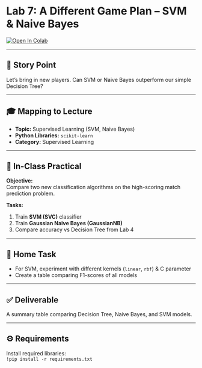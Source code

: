 # Lab 7: A Different Game Plan – SVM & Naive Bayes

[![Open In Colab](https://colab.research.google.com/assets/colab-badge.svg)](
https://colab.research.google.com/github/KP-AI-ML-Labs/Lab7-SVM-NaiveBayes/blob/main/g_Lab7_S.ipynb)

---

## 📖 Story Point  
Let’s bring in new players. Can SVM or Naive Bayes outperform our simple Decision Tree?  

---

## 🎓 Mapping to Lecture  
- **Topic:** Supervised Learning (SVM, Naive Bayes)  
- **Python Libraries:** `scikit-learn`  
- **Category:** Supervised Learning  

---

## 🧪 In-Class Practical  

**Objective:**  
Compare two new classification algorithms on the high-scoring match prediction problem.  

**Tasks:**  
1. Train **SVM (SVC)** classifier  
2. Train **Gaussian Naive Bayes (GaussianNB)**  
3. Compare accuracy vs Decision Tree from Lab 4  

---

## 🏡 Home Task  
- For SVM, experiment with different kernels (`linear`, `rbf`) & C parameter  
- Create a table comparing F1-scores of all models  

---

## ✅ Deliverable  
A summary table comparing Decision Tree, Naive Bayes, and SVM models.  

---

## ⚙ Requirements  
Install required libraries:  
`!pip install -r requirements.txt`
